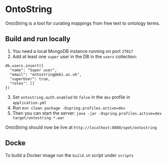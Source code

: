 # OntoString

OntoString is a tool for curating mappings from free text to ontology terms.

## Build and run locally

1. You need a local MongoDB instance running on port `27017`
2. Add at least one `super` user in the DB in the `users` collection:
  ```
  db.users.insert({
    "name": "Super user",
    "email": "ontostring@ebi.ac.uk",
    "superUser": true,
    "roles": []
  })
  ```

3. Set `ontostring.auth.enabled` to `false` in the `dev` profile in `application.yml`  
4. Run `mvn clean package -Dspring.profiles.active=dev`
5. Then you can start the server: `java -jar -Dspring.profiles.active=dev target/ontostring-*.war`

OntoString should now be live at `http://localhost:8080/spot/ontostring`


## Docke

To build a Docker image run the `build.sh` script under `scripts`

